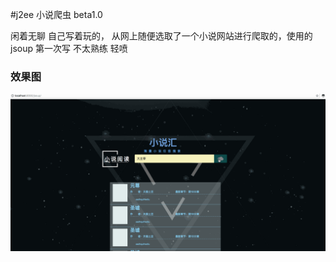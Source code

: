 #j2ee 小说爬虫 beta1.0

闲着无聊 自己写着玩的，
从网上随便选取了一个小说网站进行爬取的，使用的jsoup
第一次写 不太熟练 轻喷

### 效果图

![exp](example.gif)

